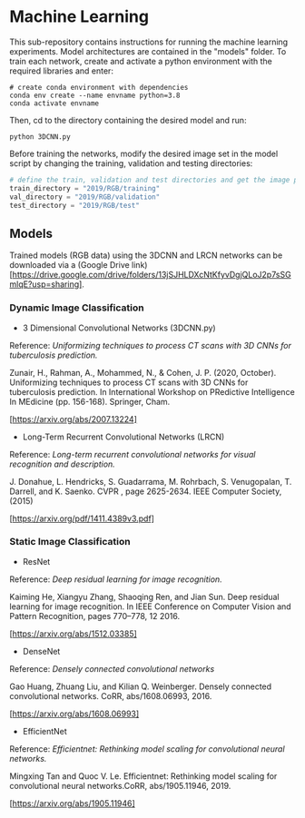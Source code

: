 # Machine Learning

This sub-repository contains instructions for running the machine learning experiments. Model architectures are contained in the "models" folder.
To train each network, create and activate a python environment with the required libraries and enter:

``` 
# create conda environment with dependencies
conda env create --name envname python=3.8
conda activate envname 
```
Then, cd to the directory containing the desired model and run: 

```
python 3DCNN.py
```

Before training the networks, modify the desired image set in the model script by changing the training, validation and testing directories:

``` python
# define the train, validation and test directories and get the image paths (in this case, we are using the RGB data)
train_directory = "2019/RGB/training"
val_directory = "2019/RGB/validation"
test_directory = "2019/RGB/test"
```

## Models 

Trained models (RGB data) using the 3DCNN and LRCN networks can be downloaded via a (Google Drive link)[https://drive.google.com/drive/folders/13jSJHLDXcNtKfyvDgjQLoJ2p7sSGmlqE?usp=sharing].

### Dynamic Image Classification 

- 3 Dimensional Convolutional Networks (3DCNN.py) 

Reference: *Uniformizing techniques to process CT scans with 3D CNNs for tuberculosis prediction.*

Zunair, H., Rahman, A., Mohammed, N., & Cohen, J. P. (2020, October). Uniformizing techniques to process CT scans with 3D CNNs for tuberculosis prediction.
In International Workshop on PRedictive Intelligence In MEdicine (pp. 156-168). Springer, Cham.

[https://arxiv.org/abs/2007.13224]

- Long-Term Recurrent Convolutional Networks (LRCN)

Reference: *Long-term recurrent convolutional networks for visual recognition and description.*

J. Donahue, L. Hendricks, S. Guadarrama, M. Rohrbach, S. Venugopalan, T. Darrell, and K. Saenko. CVPR , page 2625-2634. IEEE Computer Society, (2015)

[https://arxiv.org/pdf/1411.4389v3.pdf]

### Static Image Classification 

- ResNet

Reference: *Deep residual learning for image recognition.* 

Kaiming He, Xiangyu Zhang, Shaoqing Ren, and Jian Sun. Deep residual learning for image recognition. In IEEE Conference on Computer Vision and Pattern Recognition, pages 770–778, 12 2016.

[https://arxiv.org/abs/1512.03385]

- DenseNet 

Reference: *Densely connected convolutional networks* 

Gao Huang, Zhuang Liu, and Kilian Q. Weinberger. Densely connected convolutional networks. CoRR, abs/1608.06993, 2016.

[https://arxiv.org/abs/1608.06993]

- EfficientNet

Reference: *Efficientnet: Rethinking model scaling for convolutional neural networks.*

Mingxing Tan and Quoc V. Le. Efficientnet: Rethinking model scaling for convolutional neural networks.CoRR, abs/1905.11946, 2019.

[https://arxiv.org/abs/1905.11946]
